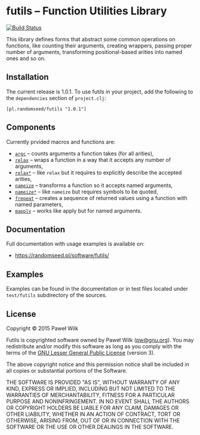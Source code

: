 # futils – Function Utilities Library

[![Build Status](https://travis-ci.org/siefca/futils.png?branch=master)](https://travis-ci.org/siefca/futils)

This library defines forms that abstract some common operations on functions,
like counting their arguments, creating wrappers, passing proper number of
arguments, transforming positional-based arities into named ones and so on.

## Installation

The current release is 1.0.1. To use futils in your project, add the following
to the `dependencies` section of `project.clj`:

```
[pl.randomseed/futils "1.0.1"]
```

## Components

Currently prvided macros and functions are:

* [`argc`][argc] – counts arguments a function takes (for all arities),
* [`relax`][relax] – wraps a function in a way that it accepts any number of
  arguments,
* [`relax*`][relax*] – like `relax` but it requires to explicitly
  describe the accepted arities,
* [`nameize`][nameize] – transforms a function so it accepts named arguments,
* [`nameize*`][nameize*] – like `nameize` but requires symbols to be quoted,
* [`frepeat`][frepeat] – creates a sequence of returned values using a function
  with named parameters,
* [`mapply`][mapply] – works like apply but for named arguments.

## Documentation

Full documentation with usage examples is available on:

* https://randomseed.pl/software/futils/

## Examples

Examples can be found in the documentation or in test files located under
`test/futils` subdirectory of the sources.

## License

Copyright © 2015 Paweł Wilk

Futils is copyrighted software owned by Paweł Wilk (pw@gnu.org). You may
redistribute and/or modify this software as long as you comply with the terms of
the [GNU Lesser General Public License][LICENSE] (version 3).

The above copyright notice and this permission notice shall be included in all
copies or substantial portions of the Software.

THE SOFTWARE IS PROVIDED "AS IS", WITHOUT WARRANTY OF ANY KIND, EXPRESS OR
IMPLIED, INCLUDING BUT NOT LIMITED TO THE WARRANTIES OF MERCHANTABILITY, FITNESS
FOR A PARTICULAR PURPOSE AND NONINFRINGEMENT. IN NO EVENT SHALL THE AUTHORS OR
COPYRIGHT HOLDERS BE LIABLE FOR ANY CLAIM, DAMAGES OR OTHER LIABILITY, WHETHER
IN AN ACTION OF CONTRACT, TORT OR OTHERWISE, ARISING FROM, OUT OF OR IN
CONNECTION WITH THE SOFTWARE OR THE USE OR OTHER DEALINGS IN THE SOFTWARE.

[NEWS.md]:    https://github.com/siefca/futils/blob/master/NEWS.md
[LICENSE]:    https://github.com/siefca/futils/blob/master/LICENSE
[argc]:       https://randomseed.pl/software/futils/#argc
[relax]:      https://randomseed.pl/software/futils/#relax
[relax*]:     https://randomseed.pl/software/futils/#relax*
[nameize]:    https://randomseed.pl/software/futils/#nameize
[nameize*]:   https://randomseed.pl/software/futils/#nameize*
[frepeat]:    https://randomseed.pl/software/futils/#frepeat
[mapply]:     https://randomseed.pl/software/futils/#mapply

